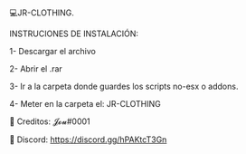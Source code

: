 💻JR-CLOTHING.

INSTRUCIONES DE INSTALACIÓN:

1- Descargar el archivo

2- Abrir el .rar

3- Ir a la carpeta donde guardes los scripts no-esx o addons.

4- Meter en la carpeta el: JR-CLOTHING

🥥 Creditos: 𝓙𝓸𝓾#0001

📣 Discord: https://discord.gg/hPAKtcT3Gn
